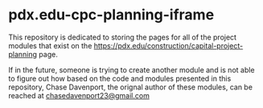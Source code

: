 # pdx.edu-cpc-planning-iframe

This repository is dedicated to storing the pages for all of the project modules that exist on the https://pdx.edu/construction/capital-project-planning page. 

If in the future, someone is trying to create another module and is not able to figure out how based on the code and modules presented in this repository, Chase Davenport, the orignal author of these modules, can be reached at chasedavenport23@gmail.com
